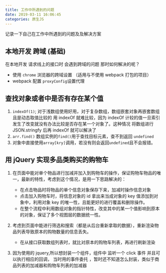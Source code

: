 ```yaml
---
title: 工作中所遇到的问题
date: 2019-03-11 16:06:45
categories: 原生JS
---
```


记录一下自己在工作中所遇到的问题及及解决方案

<!--more-->

## 本地开发 跨域 (基础)

在本地开发 请求线上的接口时 会遇到跨域的问题 那时如何解决的呢？

- 使用 `chrome` 浏览器的跨域设置 （适用与不使用 webpack 打包的项目）
- webpack 配置 `proxyConfig`设置代理

## 查找对象或者中是否有存在某个值

1. `indexOf(1)`;
   对于浅数组使用好用，对于复杂数组，数组嵌套对象再嵌套数组 且是动态取值比较的 用 indexOf 就难比较，因为 indexOf 计较的值一旦索引发生了改变就没有办法比较是否存在某一个对象了。这种情况 将数组进行 JSON.stringfy 后再 indexOf 就可以解决了
2. `arr.find()`
   数组实例的`find()`用于查找目标元素，查不到返回 `undefined`
3. 对象中直接使用`array[kry]`调用，若没有则会返回`undefined`且不会报错。

## 用 jQuery 实现多品类购买的购物车

1. 在页面中能对单个物品进行加减并加入到购物车的操作，保证购物车物品的唯一，最新的特性，考虑到这个情况，是用一下思路解决的：

   - 在点击物品时将物品的单个信息对象保存下来，加减时操作信息对象
   - 点击加入购物车时，将信息对象的 id 拿出来当成对象的 key 值添加到对象中，利用对象 key 的唯一性，且能更好的进行覆盖和删除操作。
   - 在整个流程中利用数组对象的指针特性，改变其中的某一个值影响到原本的对象，保证了多个视图层的数据统一性。

2. 考虑到页面中能进行筛选和搜索（都是从后台重新拿取的数据），重新渲染物品列表导致原本的购物数量的信息丢失。

   - 在从接口获取数组列表时，就比对原本的购物车列表，再进行刷新渲染

3. 因为使用的 jquery,所以想封装一个组件，组件中 监听一个 click 事件 并且可以执行相应的回调， 当时用的事件委托 ，暂时还不知道怎么封装，类似于商品列表的加减器和购物车列表的加减器
